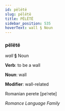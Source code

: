 ```yaml
---
id: pëlëtë
slug: pëlëtë
title: PËLËTË
sidebar_position: 535
hoverText: wall § Noun
---
```


### pëlëtë

*wall* **§** Noun

**Verb**: to be a wall

**Noun**: wall

**Modifier**: wall-related

Romanian perete [peˈrete]

*Romance Language Family*